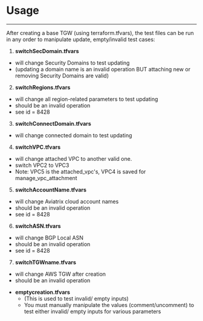 # Usage
---

After creating a base TGW (using terraform.tfvars), the test files can be run in any order to manipulate update, empty/invalid test cases:

1. **switchSecDomain.tfvars**
  - will change Security Domains to test updating
  - (updating a domain name is an invalid operation BUT attaching new or removing Security Domains are valid)
2. **switchRegions.tfvars**
  - will change all region-related parameters to test updating
  - should be an invalid operation
  - see id = 8428
3. **switchConnectDomain.tfvars**
  - will change connected domain to test updating
4. **switchVPC.tfvars**
  - will change attached VPC to another valid one.
  - switch VPC2 to VPC3
  - Note: VPC5 is the attached_vpc's, VPC4 is saved for manage_vpc_attachment
5. **switchAccountName.tfvars**
  - will change Aviatrix cloud account names
  - should be an invalid operation
  - see id = 8428
6. **switchASN.tfvars**
  - will change BGP Local ASN
  - should be an invalid operation
  - see id = 8428
7. **switchTGWname.tfvars**
  - will change AWS TGW after creation
  - should be an invalid operation

* **emptycreation.tfvars**
  * (This is used to test invalid/ empty inputs)
  * You must manually manipulate the values (comment/uncomment) to test either invalid/ empty inputs for various parameters
